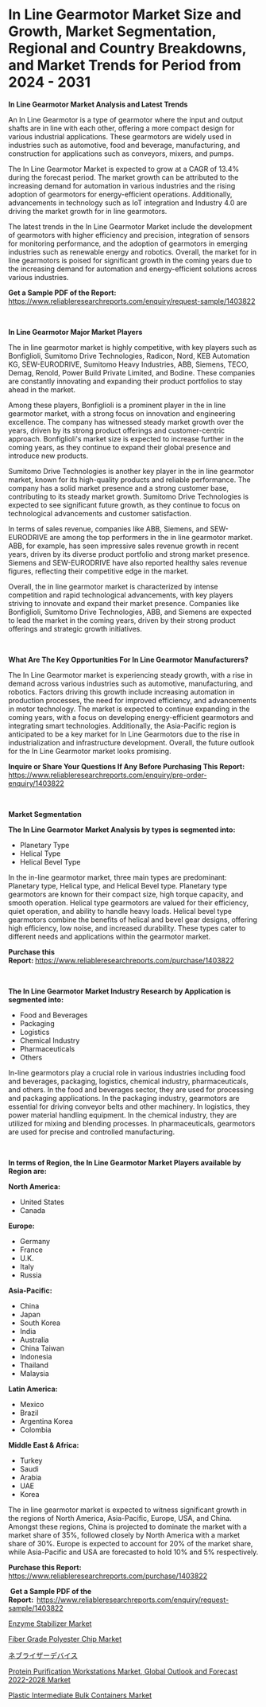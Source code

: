 <p><h1>In Line Gearmotor Market Size and Growth, Market Segmentation, Regional and Country Breakdowns, and Market Trends for Period from 2024 -  2031</h1></p><p><strong>In Line Gearmotor Market Analysis and Latest Trends</strong></p>
<p><p>An In Line Gearmotor is a type of gearmotor where the input and output shafts are in line with each other, offering a more compact design for various industrial applications. These gearmotors are widely used in industries such as automotive, food and beverage, manufacturing, and construction for applications such as conveyors, mixers, and pumps.</p><p>The In Line Gearmotor Market is expected to grow at a CAGR of 13.4% during the forecast period. The market growth can be attributed to the increasing demand for automation in various industries and the rising adoption of gearmotors for energy-efficient operations. Additionally, advancements in technology such as IoT integration and Industry 4.0 are driving the market growth for in line gearmotors.</p><p>The latest trends in the In Line Gearmotor Market include the development of gearmotors with higher efficiency and precision, integration of sensors for monitoring performance, and the adoption of gearmotors in emerging industries such as renewable energy and robotics. Overall, the market for in line gearmotors is poised for significant growth in the coming years due to the increasing demand for automation and energy-efficient solutions across various industries.</p></p>
<p><strong>Get a Sample PDF of the Report:&nbsp;</strong> <a href="https://www.reliableresearchreports.com/enquiry/request-sample/1403822">https://www.reliableresearchreports.com/enquiry/request-sample/1403822</a></p>
<p>&nbsp;</p>
<p><strong>In Line Gearmotor Major Market Players</strong></p>
<p><p>The in line gearmotor market is highly competitive, with key players such as Bonfiglioli, Sumitomo Drive Technologies, Radicon, Nord, KEB Automation KG, SEW-EURODRIVE, Sumitomo Heavy Industries, ABB, Siemens, TECO, Demag, Renold, Power Build Private Limited, and Bodine. These companies are constantly innovating and expanding their product portfolios to stay ahead in the market.</p><p>Among these players, Bonfiglioli is a prominent player in the in line gearmotor market, with a strong focus on innovation and engineering excellence. The company has witnessed steady market growth over the years, driven by its strong product offerings and customer-centric approach. Bonfiglioli's market size is expected to increase further in the coming years, as they continue to expand their global presence and introduce new products.</p><p>Sumitomo Drive Technologies is another key player in the in line gearmotor market, known for its high-quality products and reliable performance. The company has a solid market presence and a strong customer base, contributing to its steady market growth. Sumitomo Drive Technologies is expected to see significant future growth, as they continue to focus on technological advancements and customer satisfaction.</p><p>In terms of sales revenue, companies like ABB, Siemens, and SEW-EURODRIVE are among the top performers in the in line gearmotor market. ABB, for example, has seen impressive sales revenue growth in recent years, driven by its diverse product portfolio and strong market presence. Siemens and SEW-EURODRIVE have also reported healthy sales revenue figures, reflecting their competitive edge in the market.</p><p>Overall, the in line gearmotor market is characterized by intense competition and rapid technological advancements, with key players striving to innovate and expand their market presence. Companies like Bonfiglioli, Sumitomo Drive Technologies, ABB, and Siemens are expected to lead the market in the coming years, driven by their strong product offerings and strategic growth initiatives.</p></p>
<p>&nbsp;</p>
<p><strong>What Are The Key Opportunities For In Line Gearmotor Manufacturers?</strong></p>
<p><p>The In Line Gearmotor market is experiencing steady growth, with a rise in demand across various industries such as automotive, manufacturing, and robotics. Factors driving this growth include increasing automation in production processes, the need for improved efficiency, and advancements in motor technology. The market is expected to continue expanding in the coming years, with a focus on developing energy-efficient gearmotors and integrating smart technologies. Additionally, the Asia-Pacific region is anticipated to be a key market for In Line Gearmotors due to the rise in industrialization and infrastructure development. Overall, the future outlook for the In Line Gearmotor market looks promising.</p></p>
<p><strong>Inquire or Share Your Questions If Any Before Purchasing This Report:</strong> <a href="https://www.reliableresearchreports.com/enquiry/pre-order-enquiry/1403822">https://www.reliableresearchreports.com/enquiry/pre-order-enquiry/1403822</a></p>
<p>&nbsp;</p>
<p><strong>Market Segmentation</strong></p>
<p><strong>The In Line Gearmotor Market Analysis by types is segmented into:</strong></p>
<p><ul><li>Planetary Type</li><li>Helical Type</li><li>Helical Bevel Type</li></ul></p>
<p><p>In the in-line gearmotor market, three main types are predominant: Planetary type, Helical type, and Helical Bevel type. Planetary type gearmotors are known for their compact size, high torque capacity, and smooth operation. Helical type gearmotors are valued for their efficiency, quiet operation, and ability to handle heavy loads. Helical bevel type gearmotors combine the benefits of helical and bevel gear designs, offering high efficiency, low noise, and increased durability. These types cater to different needs and applications within the gearmotor market.</p></p>
<p><strong>Purchase this Report:&nbsp;</strong><a href="https://www.reliableresearchreports.com/purchase/1403822">https://www.reliableresearchreports.com/purchase/1403822</a></p>
<p>&nbsp;</p>
<p><strong>The In Line Gearmotor Market Industry Research by Application is segmented into:</strong></p>
<p><ul><li>Food and Beverages</li><li>Packaging</li><li>Logistics</li><li>Chemical Industry</li><li>Pharmaceuticals</li><li>Others</li></ul></p>
<p><p>In-line gearmotors play a crucial role in various industries including food and beverages, packaging, logistics, chemical industry, pharmaceuticals, and others. In the food and beverages sector, they are used for processing and packaging applications. In the packaging industry, gearmotors are essential for driving conveyor belts and other machinery. In logistics, they power material handling equipment. In the chemical industry, they are utilized for mixing and blending processes. In pharmaceuticals, gearmotors are used for precise and controlled manufacturing.</p></p>
<p>&nbsp;</p>
<p><strong>In terms of Region, the In Line Gearmotor Market Players available by Region are:</strong></p>
<p>
    <p> <strong> North America: </strong>
        <ul>
            <li>United States</li>
            <li>Canada</li>
        </ul>
        </p> 
    <p> <strong> Europe: </strong>
        <ul>
            <li>Germany</li>
            <li>France</li>
            <li>U.K.</li>
            <li>Italy</li>
            <li>Russia</li>
        </ul>
        </p> 
    <p> <strong> Asia-Pacific: </strong>
        <ul>
            <li>China</li>
            <li>Japan</li>
            <li>South Korea</li>
            <li>India</li>
            <li>Australia</li>
            <li>China Taiwan</li>
            <li>Indonesia</li>
            <li>Thailand</li>
            <li>Malaysia</li>
        </ul>
        </p> 
    <p> <strong> Latin America: </strong>
        <ul>
            <li>Mexico</li>
            <li>Brazil</li>
            <li>Argentina Korea</li>
            <li>Colombia</li>
        </ul>
        </p> 
    <p> <strong> Middle East & Africa: </strong>
        <ul>
            <li>Turkey</li>
            <li>Saudi</li>
            <li>Arabia</li>
            <li>UAE</li>
            <li>Korea</li>
        </ul>
    </p>
    </p>
<p><p>The in line gearmotor market is expected to witness significant growth in the regions of North America, Asia-Pacific, Europe, USA, and China. Amongst these regions, China is projected to dominate the market with a market share of 35%, followed closely by North America with a market share of 30%. Europe is expected to account for 20% of the market share, while Asia-Pacific and USA are forecasted to hold 10% and 5% respectively.</p></p>
<p><strong>Purchase this Report: </strong><a href="https://www.reliableresearchreports.com/purchase/1403822">https://www.reliableresearchreports.com/purchase/1403822</a></p>
<p>&nbsp;<strong>Get a Sample PDF of the Report:&nbsp;&nbsp;</strong><a href="https://www.reliableresearchreports.com/enquiry/request-sample/1403822">https://www.reliableresearchreports.com/enquiry/request-sample/1403822</a></p>
<p><strong></strong></p>
<p><p><a href="https://view.publitas.com/reportprime-1/enzyme-stabilizer-market-growth-market-trends-covid-19-impact-and-forecasts-for-period-from-2024-2031/">Enzyme Stabilizer Market</a></p><p><a href="https://github.com/juniordelafrance/Market-Research-Report-List-2/blob/main/fiber-grade-polyester-chip-market.md">Fiber Grade Polyester Chip Market</a></p><p><a href="https://medium.com/@jennyferfeil2023/nebulizer-devices-market-research-report-%E3%81%9D%E3%81%AE%E6%AD%B4%E5%8F%B2%E3%81%8A%E3%82%88%E3%81%B32031%E5%B9%B4%E3%81%BE%E3%81%A7%E3%81%AE%E4%BA%88%E6%B8%AC-d4c1119e6816">ネブライザーデバイス</a></p><p><a href="https://metal-farmhouse-e95.notion.site/Protein-Purification-Workstations-Market-Global-Outlook-and-Forecast-2022-2028-Market-Size-Evaluat-c90048f06cbf44a58788812c90c69b0a">Protein Purification Workstations Market, Global Outlook and Forecast 2022-2028 Market</a></p><p><a href="https://view.publitas.com/reportprime-1/plastic-intermediate-bulk-containers-market-research-report-the-key-to-successful-business-strategy-forecasted-for-period-from-2024-2031/">Plastic Intermediate Bulk Containers Market</a></p></p>